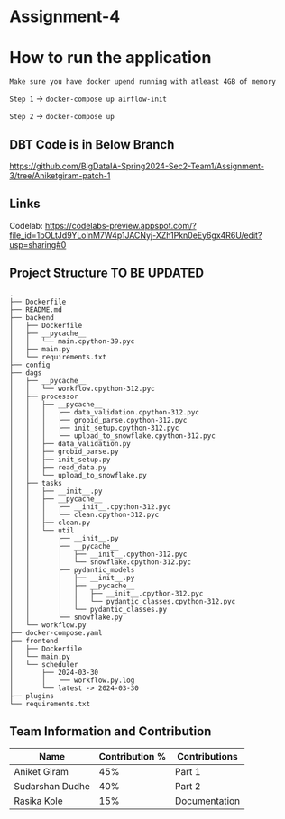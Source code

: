# Assignment-4


# How to run the application


`Make sure you have docker upend running with atleast 4GB of memory`


`Step 1` -> `docker-compose up airflow-init`


`Step 2` -> `docker-compose up`


## DBT Code is in Below Branch
https://github.com/BigDataIA-Spring2024-Sec2-Team1/Assignment-3/tree/Aniketgiram-patch-1
    
## Links
Codelab: https://codelabs-preview.appspot.com/?file_id=1bOLtJd9YLoInM7W4p1JACNyj-XZh1Pkn0eEy6gx4R6U/edit?usp=sharing#0


## Project Structure TO BE UPDATED
```
.
├── Dockerfile
├── README.md
├── backend
│   ├── Dockerfile
│   ├── __pycache__
│   │   └── main.cpython-39.pyc
│   ├── main.py
│   └── requirements.txt
├── config
├── dags
│   ├── __pycache__
│   │   └── workflow.cpython-312.pyc
│   ├── processor
│   │   ├── __pycache__
│   │   │   ├── data_validation.cpython-312.pyc
│   │   │   ├── grobid_parse.cpython-312.pyc
│   │   │   ├── init_setup.cpython-312.pyc
│   │   │   └── upload_to_snowflake.cpython-312.pyc
│   │   ├── data_validation.py
│   │   ├── grobid_parse.py
│   │   ├── init_setup.py
│   │   ├── read_data.py
│   │   └── upload_to_snowflake.py
│   ├── tasks
│   │   ├── __init__.py
│   │   ├── __pycache__
│   │   │   ├── __init__.cpython-312.pyc
│   │   │   └── clean.cpython-312.pyc
│   │   ├── clean.py
│   │   └── util
│   │       ├── __init__.py
│   │       ├── __pycache__
│   │       │   ├── __init__.cpython-312.pyc
│   │       │   └── snowflake.cpython-312.pyc
│   │       ├── pydantic_models
│   │       │   ├── __init__.py
│   │       │   ├── __pycache__
│   │       │   │   ├── __init__.cpython-312.pyc
│   │       │   │   └── pydantic_classes.cpython-312.pyc
│   │       │   └── pydantic_classes.py
│   │       └── snowflake.py
│   └── workflow.py
├── docker-compose.yaml
├── frontend
│   ├── Dockerfile
│   └── main.py
│   └── scheduler
│       ├── 2024-03-30
│       │   └── workflow.py.log
│       └── latest -> 2024-03-30
├── plugins
└── requirements.txt
```



## Team Information and Contribution 

Name | Contribution %| Contributions |
--- |--- | --- |
Aniket Giram    | 45% |Part 1 |
Sudarshan Dudhe | 40% |Part 2 |
Rasika Kole     | 15% |Documentation |
